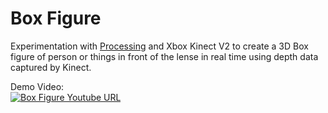 # Box Figure

Experimentation with [Processing](https://processing.org/) and Xbox Kinect V2 to create a 3D Box figure of person or things in front of the lense in real time using depth data captured by Kinect.

Demo Video:\
[![Box Figure Youtube URL](http://i3.ytimg.com/vi/1y1LUdRYlm4/hqdefault.jpg)](https://youtu.be/1y1LUdRYlm4)
